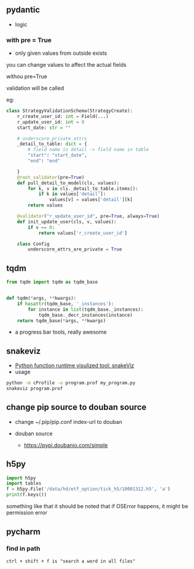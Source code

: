 
## pydantic

- logic 

### with pre = True

* only given values from outside exists


you can change values to affect the actual fields

withou pre=True

validation will be called 

eg:
```python
class StrategyValidationSchema(StrategyCreate):
    r_create_user_id: int = Field(...)
    r_update_user_id: int = 0
    start_date: str = ""

    # underscore_private_attrs
    _detail_to_table: dict = {
        # field name in detail -> field name in table
        "start": "start_date",
        "end": "end"

    }
    @root_validator(pre=True)
    def pull_detail_to_model(cls, values):
        for k, v in cls._detail_to_table.items():
            if k in values['detail']:
                values[v] = values['detail'][k]
        return values

    @validator("r_update_user_id", pre=True, always=True)
    def init_update_user(cls, v, values):
        if v == 0:
            return values['r_create_user_id']

    class Config
        underscore_attrs_are_private = True

```

## tqdm

```python
from tqdm import tqdm as tqdm_base


def tqdm(*args, **kwargs):
    if hasattr(tqdm_base, '_instances'):
        for instance in list(tqdm_base._instances):
            tqdm_base._decr_instances(instance)
    return tqdm_base(*args, **kwargs)
```

- a progress bar tools, really awesome


## snakeviz 

- [Python function runtime visulized tool: snakeViz](https://jiffyclub.github.io/snakeviz/)
- usage 
```bash
python -m cProfile -o program.prof my_program.py
snakeviz program.prof

```



## change pip source to douban source

- change ~/.pip/pip.conf index-url to douban 

- douban source
    -  https://pypi.doubanio.com/simple



## h5py

```python
import h5py
import tables
f = h5py.File('/data/hd/etf_option/tick_h5/10001312.h5', 'a')
print(f.keys())
```

something like that 
it should be noted that if OSError happens, it might be permission error


## pycharm 

### find in path
    ctrl + shift + f is "search a word in all files"